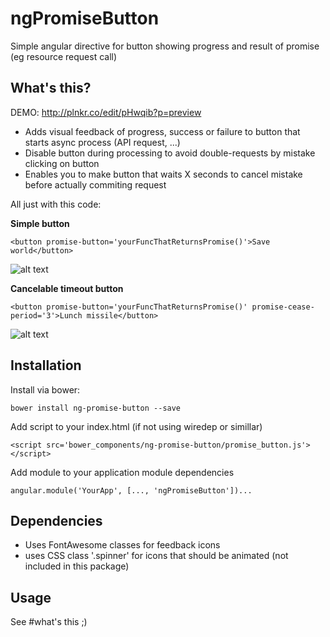 # ngPromiseButton

Simple angular directive for button showing progress and result of promise (eg resource request call)

## What's this?

DEMO: http://plnkr.co/edit/pHwqib?p=preview

- Adds visual feedback of progress, success or failure to button that starts async process (API request, ...)
- Disable button during processing to avoid double-requests by mistake clicking on button
- Enables you to make button that waits X seconds to cancel mistake before actually commiting request

All just with this code:

__Simple button__

```<button promise-button='yourFuncThatReturnsPromise()'>Save world</button>```

![alt text](https://raw.githubusercontent.com/DocX/ng-promise-button/master/documentation/save_world_button.gif "Example of button on page")

__Cancelable timeout button__

```<button promise-button='yourFuncThatReturnsPromise()' promise-cease-period='3'>Lunch missile</button>```

![alt text](https://raw.githubusercontent.com/DocX/ng-promise-button/master/documentation/lunch_missile_button.gif "Example of button with cancel period on page")


## Installation

Install via bower:

```bower install ng-promise-button --save```

Add script to your index.html (if not using wiredep or simillar)

```<script src='bower_components/ng-promise-button/promise_button.js'></script>```

Add module to your application module dependencies

```angular.module('YourApp', [..., 'ngPromiseButton'])...```

## Dependencies

- Uses FontAwesome classes for feedback icons
- uses CSS class '.spinner' for icons that should be animated (not included in this package)

## Usage

See #what's this ;)
